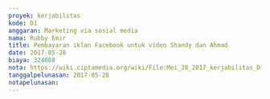 ```yaml
---
proyek: kerjabilitas
kode: D1
anggaran: Marketing via sosial media
nama: Rubby Emir
title: Pembayaran iklan Facebook untuk video Shandy dan Ahmad
date: 2017-05-28
biaya: 324088
nota: https://wiki.ciptamedia.org/wiki/File:Mei_28_2017_kerjabilitas_D1_promosi_iklan_FB_rubby.JPG
tanggalpelunasan: 2017-05-28
notapelunasan:
---
```

